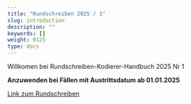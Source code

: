 ```yaml
---
title: "Rundschreiben 2025 / 1"
slug: introduction
description: ""
keywords: []
weight: 0125
type: docs
---
```



Willkomen bei Rundschreiben-Kodierer-Handbuch 2025 Nr 1
  
**Anzuwenden bei Fällen mit Austrittsdatum ab 01.01.2025**
  
<a href="https://www.bfs.admin.ch/bfs/de/home/statistiken/gesundheit/nomenklaturen/medkk/instrumente-medizinische-kodierung.assetdetail.33349852.html"
   target="_blank"
   rel="noopener noreferrer">
    Link zum Rundschreiben
</a>


